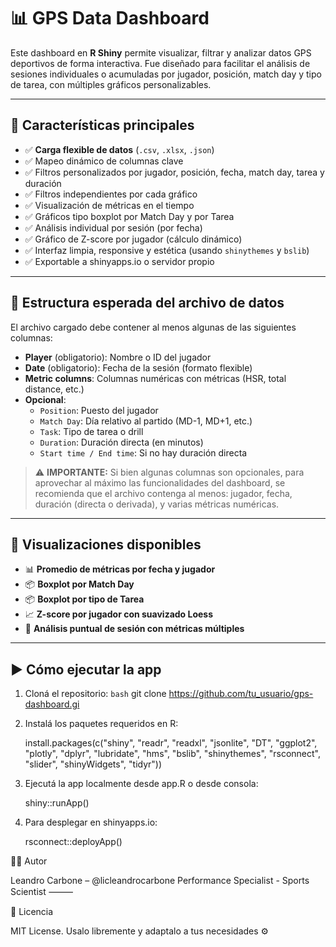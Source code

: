 # 📊 GPS Data Dashboard

Este dashboard en **R Shiny** permite visualizar, filtrar y analizar datos GPS deportivos de forma interactiva. Fue diseñado para facilitar el análisis de sesiones individuales o acumuladas por jugador, posición, match day y tipo de tarea, con múltiples gráficos personalizables.

---

## 🚀 Características principales

- ✅ **Carga flexible de datos** (`.csv`, `.xlsx`, `.json`)
- ✅ Mapeo dinámico de columnas clave
- ✅ Filtros personalizados por jugador, posición, fecha, match day, tarea y duración
- ✅ Filtros independientes por cada gráfico
- ✅ Visualización de métricas en el tiempo
- ✅ Gráficos tipo boxplot por Match Day y por Tarea
- ✅ Análisis individual por sesión (por fecha)
- ✅ Gráfico de Z-score por jugador (cálculo dinámico)
- ✅ Interfaz limpia, responsive y estética (usando `shinythemes` y `bslib`)
- ✅ Exportable a shinyapps.io o servidor propio

---

## 📁 Estructura esperada del archivo de datos

El archivo cargado debe contener al menos algunas de las siguientes columnas:

- **Player** (obligatorio): Nombre o ID del jugador
- **Date** (obligatorio): Fecha de la sesión (formato flexible)
- **Metric columns**: Columnas numéricas con métricas (HSR, total distance, etc.)
- **Opcional**:
  - `Position`: Puesto del jugador
  - `Match Day`: Día relativo al partido (MD-1, MD+1, etc.)
  - `Task`: Tipo de tarea o drill
  - `Duration`: Duración directa (en minutos)
  - `Start time / End time`: Si no hay duración directa

> ⚠️ **IMPORTANTE:** Si bien algunas columnas son opcionales, para aprovechar al máximo las funcionalidades del dashboard, se recomienda que el archivo contenga al menos: jugador, fecha, duración (directa o derivada), y varias métricas numéricas.

---

## 🧪 Visualizaciones disponibles

- 📊 **Promedio de métricas por fecha y jugador**
- 📦 **Boxplot por Match Day**
- 📦 **Boxplot por tipo de Tarea**
- 📈 **Z-score por jugador con suavizado Loess**
- 🧪 **Análisis puntual de sesión con métricas múltiples**

---

## ▶️ Cómo ejecutar la app

1. Cloná el repositorio:
`bash`
git clone https://github.com/tu_usuario/gps-dashboard.gi

2.	Instalá los paquetes requeridos en R:

     install.packages(c("shiny", "readr", "readxl", "jsonlite", "DT", "ggplot2", 
                   "plotly", "dplyr", "lubridate", "hms", "bslib", 
                   "shinythemes", "rsconnect", "slider", "shinyWidgets", "tidyr"))
       
3.	Ejecutá la app localmente desde app.R o desde consola: 

    shiny::runApp()
    
4.	Para desplegar en shinyapps.io:

    rsconnect::deployApp()

👨‍💻 Autor

Leandro Carbone – @licleandrocarbone
Performance Specialist - Sports Scientist
⸻

📎 Licencia

MIT License. Usalo libremente y adaptalo a tus necesidades ⚙️